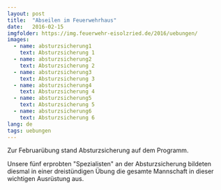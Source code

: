 ```yaml
---
layout: post
title:  "Abseilen im Feuerwehrhaus"
date:   2016-02-15
imgfolder: https://img.feuerwehr-eisolzried.de/2016/uebungen/
images:
  - name: absturzsicherung1
    text: Absturzsicherung 1
  - name: absturzsicherung2
    text: Absturzsicherung 2
  - name: absturzsicherung3
    text: Absturzsicherung 3
  - name: absturzsicherung4
    text: Absturzsicherung 4
  - name: absturzsicherung5
    text: Absturzsicherung 5
  - name: absturzsicherung6
    text: Absturzsicherung 6
lang: de
tags: uebungen
---
```

Zur Februarübung stand Absturzsicherung auf dem Programm.

Unsere fünf erprobten "Spezialisten" an der Absturzsicherung bildeten diesmal in einer dreistündigen Übung die gesamte Mannschaft in dieser wichtigen Ausrüstung aus.
